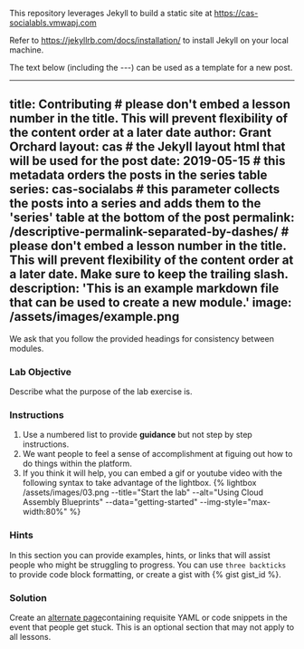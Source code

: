 This repository leverages Jekyll to build a static site at https://cas-socialabls.vmwapj.com

Refer to https://jekyllrb.com/docs/installation/ to install Jekyll on your local machine.

The text below (including the ---) can be used as a template for a new post.

---
title: Contributing # please don't embed a lesson number in the title. This will prevent flexibility of the content order at a later date
author: Grant Orchard
layout: cas # the Jekyll layout html that will be used for the post
date: 2019-05-15 # this metadata orders the posts in the series table
series: cas-socialabs  # this parameter collects the posts into a series and adds them to the 'series' table at the bottom of the post
permalink: /descriptive-permalink-separated-by-dashes/ # please don't embed a lesson number in the title. This will prevent flexibility of the content order at a later date. Make sure to keep the trailing slash.
description: 'This is an example markdown file that can be used to create a new module.'
image: /assets/images/example.png
---
We ask that you follow the provided headings for consistency between modules.

### Lab Objective
Describe what the purpose of the lab exercise is.

### Instructions
1. Use a numbered list to provide **guidance** but not step by step instructions.
2. We want people to feel a sense of accomplishment at figuing out how to do things within the platform.
3. If you think it will help, you can embed a gif or youtube video with the following syntax to take advantage of the lightbox. {% lightbox /assets/images/03.png --title="Start the lab" --alt="Using Cloud Assembly Blueprints" --data="getting-started" --img-style="max-width:80%" %}

### Hints
In this section you can provide examples, hints, or links that will assist people who might be struggling to progress.
You can use ```three backticks``` to provide code block formatting, or create a gist with {% gist gist_id %}.

### Solution
Create an [alternate page](https://with-a-link)containing requisite YAML or code snippets in the event that people get stuck. This is an optional section that may not apply to all lessons.
